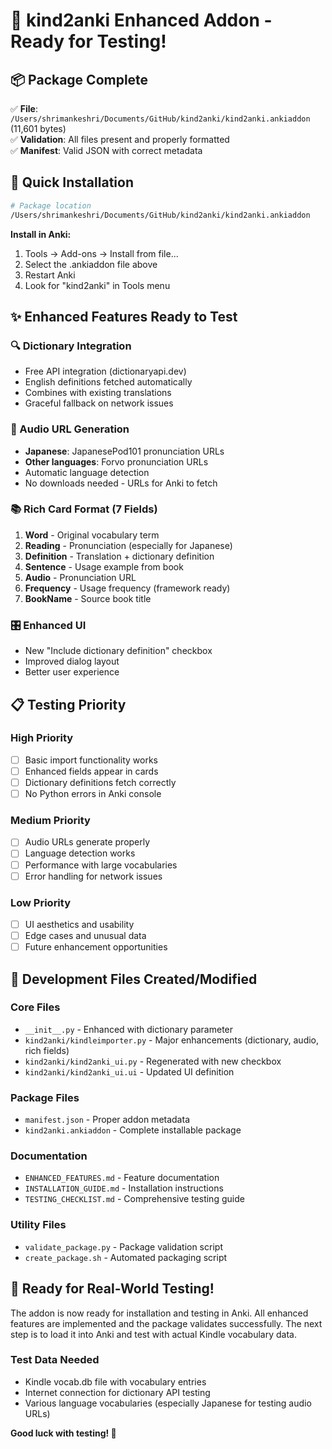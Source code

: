 # 🎉 kind2anki Enhanced Addon - Ready for Testing!

## 📦 Package Complete
✅ **File**: `/Users/shrimankeshri/Documents/GitHub/kind2anki/kind2anki.ankiaddon` (11,601 bytes)  
✅ **Validation**: All files present and properly formatted  
✅ **Manifest**: Valid JSON with correct metadata  

## 🚀 Quick Installation
```bash
# Package location
/Users/shrimankeshri/Documents/GitHub/kind2anki/kind2anki.ankiaddon
```

**Install in Anki:**
1. Tools → Add-ons → Install from file...
2. Select the .ankiaddon file above
3. Restart Anki
4. Look for "kind2anki" in Tools menu

## ✨ Enhanced Features Ready to Test

### 🔍 Dictionary Integration
- Free API integration (dictionaryapi.dev)
- English definitions fetched automatically
- Combines with existing translations
- Graceful fallback on network issues

### 🎵 Audio URL Generation
- **Japanese**: JapanesePod101 pronunciation URLs
- **Other languages**: Forvo pronunciation URLs
- Automatic language detection
- No downloads needed - URLs for Anki to fetch

### 📚 Rich Card Format (7 Fields)
1. **Word** - Original vocabulary term
2. **Reading** - Pronunciation (especially for Japanese)
3. **Definition** - Translation + dictionary definition
4. **Sentence** - Usage example from book
5. **Audio** - Pronunciation URL
6. **Frequency** - Usage frequency (framework ready)
7. **BookName** - Source book title

### 🎛️ Enhanced UI
- New "Include dictionary definition" checkbox
- Improved dialog layout
- Better user experience

## 📋 Testing Priority

### High Priority
- [ ] Basic import functionality works
- [ ] Enhanced fields appear in cards
- [ ] Dictionary definitions fetch correctly
- [ ] No Python errors in Anki console

### Medium Priority
- [ ] Audio URLs generate properly
- [ ] Language detection works
- [ ] Performance with large vocabularies
- [ ] Error handling for network issues

### Low Priority
- [ ] UI aesthetics and usability
- [ ] Edge cases and unusual data
- [ ] Future enhancement opportunities

## 🔧 Development Files Created/Modified

### Core Files
- `__init__.py` - Enhanced with dictionary parameter
- `kind2anki/kindleimporter.py` - Major enhancements (dictionary, audio, rich fields)
- `kind2anki/kind2anki_ui.py` - Regenerated with new checkbox
- `kind2anki/kind2anki_ui.ui` - Updated UI definition

### Package Files
- `manifest.json` - Proper addon metadata
- `kind2anki.ankiaddon` - Complete installable package

### Documentation
- `ENHANCED_FEATURES.md` - Feature documentation
- `INSTALLATION_GUIDE.md` - Installation instructions
- `TESTING_CHECKLIST.md` - Comprehensive testing guide

### Utility Files
- `validate_package.py` - Package validation script
- `create_package.sh` - Automated packaging script

## 🎯 Ready for Real-World Testing!

The addon is now ready for installation and testing in Anki. All enhanced features are implemented and the package validates successfully. The next step is to load it into Anki and test with actual Kindle vocabulary data.

### Test Data Needed
- Kindle vocab.db file with vocabulary entries
- Internet connection for dictionary API testing
- Various language vocabularies (especially Japanese for testing audio URLs)

**Good luck with testing! 🚀**
